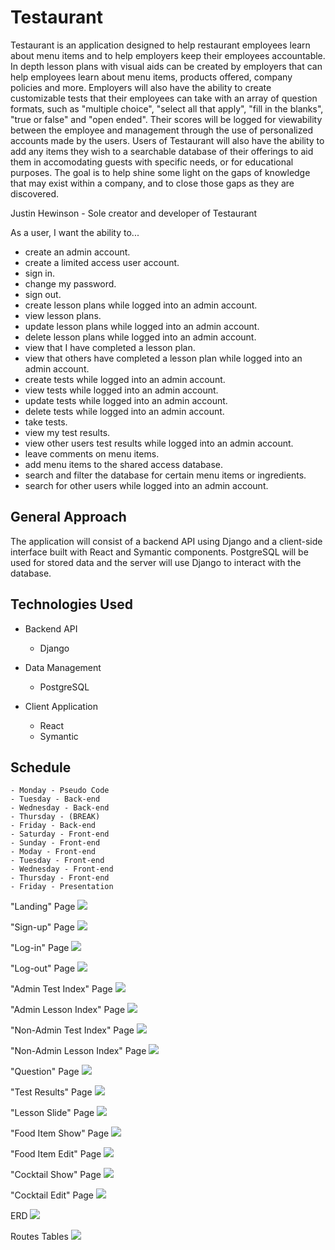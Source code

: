 # Testaurant

Testaurant is an application designed to help restaurant employees learn about menu items and to help employers keep their employees accountable.
In depth lesson plans with visual aids can be created by employers that can help employees learn about menu items, products offered, company policies and more. Employers will also have the ability to create customizable tests that their employees can take with an array of question formats, such as "multiple choice", "select all that apply", "fill in the blanks", "true or false" and "open ended". Their scores will be logged for viewability between the employee and management through the use of personalized accounts made by the users. Users of Testaurant will also have the ability to add any items they wish to a searchable database of their offerings to aid them in accomodating guests with specific needs, or for educational purposes. The goal is to help shine some light on the gaps of knowledge that may exist within a company, and to close those gaps as they are discovered.

Justin Hewinson - Sole creator and developer of Testaurant


As a user, I want the ability to...

  - create an admin account.
  - create a limited access user account.
  - sign in.
  - change my password.
  - sign out.
  - create lesson plans while logged into an admin account.
  - view lesson plans.
  - update lesson plans while logged into an admin account.
  - delete lesson plans while logged into an admin account.
  - view that I have completed a lesson plan.
  - view that others have completed a lesson plan while logged into an  admin account.
  - create tests while logged into an admin account.
  - view tests while logged into an admin account.
  - update tests while logged into an admin account.
  - delete tests while logged into an admin account.
  - take tests. 
  - view my test results.
  - view other users test results while logged into an admin account.
  - leave comments on menu items.
  - add menu items to the shared access database.
  - search and filter the database for certain menu items or ingredients.
  - search for other users while logged into an admin account.

 ## General Approach

The application will consist of a backend API using Django and a client-side interface built with React and Symantic components. PostgreSQL will be used for stored data and the server will use Django to interact with the database. 

## Technologies Used
- Backend API
    - Django

 - Data Management
    - PostgreSQL

- Client Application
    - React
    - Symantic

## Schedule
    - Monday - Pseudo Code
    - Tuesday - Back-end
    - Wednesday - Back-end
    - Thursday - (BREAK)
    - Friday - Back-end
    - Saturday - Front-end
    - Sunday - Front-end
    - Moday - Front-end
    - Tuesday - Front-end
    - Wednesday - Front-end
    - Thursday - Front-end
    - Friday - Presentation


    

 "Landing" Page
    ![](/testaurant_wireframes/Testuraunt-Landing.drawio.png)

 "Sign-up" Page
    ![](/testaurant_wireframes/Testuraunt-Sign%20up.drawio.png)

"Log-in" Page
    ![](/testaurant_wireframes/Testuraunt-Log%20in.drawio.png) 

"Log-out" Page
    ![](/testaurant_wireframes/Testuraunt-Log%20out.drawio.png)

"Admin Test Index" Page
    ![](/testaurant_wireframes/Testuraunt-Admin%20Test%20Index.drawio.png)

"Admin Lesson Index" Page
    ![](/testaurant_wireframes/Testuraunt-Admin%20Lesson%20Index.drawio%20(1).png)

"Non-Admin Test Index" Page
    ![](/testaurant_wireframes/Testuraunt-Test%20Index.drawio.png)    

"Non-Admin Lesson Index" Page
    ![](/testaurant_wireframes/Testuraunt-Lesson%20Index.drawio.png)

"Question" Page
    ![](/testaurant_wireframes/Testuraunt-Test%20Question%20Example.drawio.png)

"Test Results" Page
    ![](/testaurant_wireframes/Testuraunt-Test%20Results.drawio.png)

"Lesson Slide" Page
    ![](/testaurant_wireframes/Testuraunt-Lesson%20Example.drawio.png)

"Food Item Show" Page
    ![](/testaurant_wireframes/Testuraunt-Food%20Item%20Show.drawio.png)

"Food Item Edit" Page
    ![](/testaurant_wireframes/Testuraunt-Food%20Items%20Edit.drawio.png)

"Cocktail Show" Page
    ![](/testaurant_wireframes/Testuraunt-Cocktails%20Show.drawio.png)

"Cocktail Edit" Page
    ![](/testaurant_wireframes/Testuraunt-Cocktails%20Edit.drawio.png)

ERD
    ![](/testaurant_wireframes/Testuraunt-ERD.drawio.png)

Routes Tables
    ![](/testaurant_wireframes/Testuraunt-Routes%20Tables.drawio%20(1).png)
